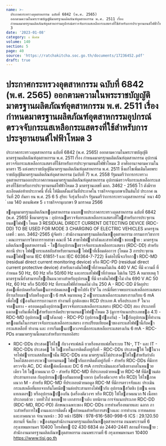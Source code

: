 ```yaml
---
name: >-
  ประกาศกระทรวงอุตสาหกรรม ฉบับที่ 6842 (พ.ศ. 2565)
  ออกตามความในพระราชบัญญัติมาตรฐานผลิตภัณฑ์อุตสาหกรรม พ.ศ. 2511 เรื่อง
  กำหนดมาตรฐานผลิตภัณฑ์อุตสาหกรรมอุปกรณ์ตรวจจับกระแสเหลือกระแสตรงที่ใช้สำหรับการประจุยานยนต์ไฟฟ้าโหมด
  3
date: '2023-01-08'
category: ง พิเศษ
volume: 140
section: 5
page: 40
source: 'https://ratchakitcha.soc.go.th/documents/17236452.pdf'
draft: true
---
```


# ประกาศกระทรวงอุตสาหกรรม ฉบับที่ 6842 (พ.ศ. 2565) ออกตามความในพระราชบัญญัติมาตรฐานผลิตภัณฑ์อุตสาหกรรม พ.ศ. 2511 เรื่อง กำหนดมาตรฐานผลิตภัณฑ์อุตสาหกรรมอุปกรณ์ตรวจจับกระแสเหลือกระแสตรงที่ใช้สำหรับการประจุยานยนต์ไฟฟ้าโหมด 3

ประกาศกระทรวงอุตสาหกรรม ฉบับที่ 6842 (พ.ศ. 2565) ออกตามความในพระราชบัญญัติมาตรฐานผลิตภัณฑ์อุตสาหกรรม พ.ศ. 2511 เรื่อง กำหนดมาตรฐานผลิตภัณฑ์อุตสาหกรรม อุปกรณ์ตรวจจับกระแสเหลือกระแสตรงที่ใช้สาหรับการประจุยานยนต์ไฟฟ้าโหมด 3 อาศัยอานาจตามความในมาตรา 15 แห่งพระราชบัญญัติมาตรฐานผลิตภัณฑ์อุตสาหกรรม พ.ศ. 2511 ซึ่งแก้ไขเพิ่มเติมโดยพระราชบัญญัติมาตรฐานผลิตภัณฑ์อุตสาหกรรม (ฉบับที่ 7) พ.ศ. 2558 รัฐมนตรีว่าการกระทรวงอุตสาหกรรมออกประกาศกาหนดมาตรฐานผลิตภัณฑ์อุตสาหกรรม อุปกรณ์ตรวจจับกระแสเหลือกระแสตรงที่ใช้สาหรับการประจุยานยนต์ไฟฟ้าโหมด 3 มาตรฐานเลขที่ มอก. 3462 - 2565 ไว้ ดังมีรายละเอียดต่อท้ายประกาศนี้ ทั้งนี้ ให้มีผลตั้งแต่วันที่ประกาศใน ราชกิจจานุเบกษาเป็นต้นไป ประกาศ ณ วันที่ 20 กันยา ยน พ.ศ. 25 6 5 สุริยะ จึงรุ่งเรืองกิจ รัฐมนตรีว่าการกระทรวงอุตสาหกรรม ้ หนา 40 ่ เลม 140 ตอนพิเศษ 5 ง ราชกิจจานุเบกษา 9 มกราคม 2566

ขอมูลมาตรฐานผลิตภัณฑอุตสาหกรรม แนบทายประกาศกระทรวงอุตสาหกรรม ฉบับที่ 6842 (พ.ศ. 2565) ชื่อมาตรฐาน : อุปกรณตรวจจับกระแสเหลือกระแสตรงที่ใชสําหรับการประจุยานยนตไฟฟา โหมด 3 RESIDUAL DIRECT CURRENT DETECTING DEVICE (RDC-DD) TO BE USED FOR MODE 3 CHARGING OF ELECTRIC VEHICLES มาตรฐานเลขที่ : มอก. 3462-2565 ผู้จัดทํา : สํานักงานมาตรฐานผลิตภัณฑอุตสาหกรรม กรรมการวิชาการ : คณะกรรมการวิชาการรายสาขา คณะที่ 14 สาขาไฟฟากําลังและสายไฟฟา ขอบขาย : มาตรฐานผลิตภัณฑอุตสาหกรรมนี้ - ใชกับอุปกรณตรวจจับกระแสเหลือกระแสตรง (RDC-DD) สําหรับสถานี ประจุ ไฟฟากระแสสลับสําหรับยานยนต ไฟฟาที่เชื่อมต่อถาวร (โหมด 3 การประจุยานยนตไฟฟาตาม IEC 61851-1 และ IEC 60364-7-722) ซึ่งต่อไปนี้จะเรียกวา RDC-MD (residual direct current monitoring device) หรือ RDC-PD (residual direct current protective device) สําหรับแรงดันไฟฟาที่กําหนดไม่เกิน 440 V AC ที่มี ความถี่ ที่กําหนด 50 Hz, 60 Hz หรือ 50/60 Hz และกระแสไฟฟาที่กําหนด ไม่เกิน 125 A หมายเหตุ 1 มาตรฐานนี้ยังสามารถใชเป็นแนวทางสําหรับอุปกรณ ที่มี แรงดันไฟฟาไม่ เกิน 690 V AC 50 Hz, 60 Hz หรือ 50/60 Hz ที่กระแสไฟที่กําหนดไม่ เกิน 250 A - RDC-DD มีวัตถุประสงคเพื่อปลดหรือเริ่มตนการปลดแหลงจายไปยัง EV ใน กรณีที่ตรวจพบกระแสเหลือกระแสตรงที่ราบเรียบเทากับหรือสูงกวา 6 mA หมายเหตุ 2 คากระแสเหลือกระแสตรงราบเรียบ 6 mA เพื่อใช ปองกันการรบกวนการ ทํางานที่ ถูกต้องของ RCD ประเภท A หรือประเภท F ในวงจรตนทาง - ครอบคลุมถึงอุปกรณตรวจจับกระแสเหลือกระแสตรง (RDC-DD) สอง ประเภทที่แตกตางกันเพื่อใชสําหรับการอัดประจุยานยนตไฟฟาโหมด 3 (ดูการจําแนกประเภทขอ 4.1) - RDC-MD (อุปกรณ เฝาสังเกต) - RDC-PD (อุปกรณปองกัน) - ใชกับอุปกรณที่ทํางานพรอมกันในการตรวจจับกระแสเหลือกระแสตรง การเปรียบเทียบคาของกระแสไฟฟานี้กับคากระแสเหลือที่ ทํางาน และ การเริ่มตนเปดวงจรเมื่อกระแสเหลือกระแสตรงเกิน 6 mA - RDC-PDs ตามมาตรฐานนี้เหมาะสําหรับการแยกอิสระ

- RDC-DDs ประสงคให้ใช กับวงจรเฟสเดี ยวหรือหลายเฟสในระบบ TN-, TT- และ IT - RDC-DDs ประสงค ให้ ใชภายในการติดตั้งอยู่กับที่ - RDC-DDs ประสงคให้ ใชในวงจรไฟฟากระแสสลับเทานั้น RDC-DDs ตาม มาตรฐานนี้ไม่ประสงคให้ใชสําหรับกําลังไหลได้สองทางระหวางยานยนต ไฟฟากับการติดตั้งอยู่กับที่ - สําหรับ RDC-DDs ที่มีการตรวจจับ AC, DC พัลสต่อเนื่องและ DC 6 mA การประเมินและสวิตชิงทางกลในหนวยเดียว ให้ ใชภาคผนวก O - สําหรับ RDC-MD ที่ประกอบด้วยหนวย RDC-M ที่มีสวนต่อประสานทางกล กับอุปกรณปองกันแยกตางหาก (เครื่องตัดวงจร หรือ RCD) ให้ใชภาคผนวก M - สําหรับ RDC-MD ที่ประกอบด้วยมอดูล RDC-M ที่มีการตรวจจับและ ประเมินกระแสเหลือที่แยกจากกันโดยมีสวนต่อประสานทางไฟฟากับ อุปกรณสวิตชิง (เชน คอนแทกเตอร) หรืออุปกรณปองกัน (เครื่องตัดวงจร หรือ RCD) ให้ใชภาคผนวก N เนื้อหาประกอบด้วย : บททั่วไป ขอบขาย เอกสารอางอิง บทนิยาม การจําแนกประเภท RDC-DD (RDC-MD, RDC-PD) ลักษณะเฉพาะของ RDC-DDs การทําเครื่องหมายและ ฉลาก ภาวะสําหรับการใชงานและการติดตั้ง ขอกําหนดสําหรับการสรางและ การทํางาน การทดสอบ และภาคผนวก จํานวนหน้า : 30 หน้า ISBN : 978-616-580-998-6 ICS : 29.120.50 สถานที่ จัดเก็บ : หองสมุดสํานักงานมาตรฐานผลิตภัณฑอุตสาหกรรม ถนนพระรามที่ 6 กรุงเทพมหานคร 10400 โทรศัพท 02 430 6834 ต่อ 2440-2441 สถานที่จําหนาย : สํานักงานมาตรฐานผลิตภัณฑอุตสาหกรรม ถนนพระรามที่ 6 กรุงเทพมหานคร 10400 https://www.tisi.go.th
